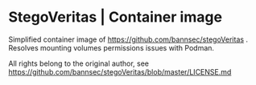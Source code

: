 # StegoVeritas | Container image

Simplified container image of https://github.com/bannsec/stegoVeritas .
Resolves mounting volumes permissions issues with Podman.

All rights belong to the original author, see https://github.com/bannsec/stegoVeritas/blob/master/LICENSE.md
